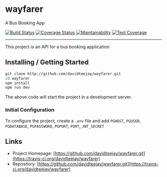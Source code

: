 # wayfarer

A Bus Booking App

[![Build Status](https://travis-ci.org/davidteejay/wayfarer.svg?branch=develop)](https://travis-ci.org/davidteejay/wayfarer)
[![Coverage Status](https://coveralls.io/repos/github/davidteejay/wayfarer/badge.svg)](https://coveralls.io/github/davidteejay/wayfarer)
[![Maintainability](https://api.codeclimate.com/v1/badges/16aebe82d8a8aef99adb/maintainability)](https://codeclimate.com/github/davidteejay/wayfarer/maintainability)
[![Test Coverage](https://api.codeclimate.com/v1/badges/16aebe82d8a8aef99adb/test_coverage)](https://codeclimate.com/github/davidteejay/wayfarer/test_coverage)

---

This project is an API for a bus booking application

## Installing / Getting Started

```bash
git clone http://github.com/davidteejay/wayfarer.git
cd wayfarer
npm install
npm run dev
```

The above code will start the project in a development server.

### Initial Configuration

To configure the project, create a `.env` file and add `PGHOST`, `PGUSER`, `PGDATABASE`, `PGPASSWORD`, `PGPORT`, `PORT`, `JWT_SECRET`

## Links

- Project Homepage: [https://github.com/davidteejay/wayfarer.git](https://travis-ci.org/davidteejay/wayfarer)
- Repository: [https://github.com/davidteejay/wayfarer.git](https://travis-ci.org/davidteejay/wayfarer)

